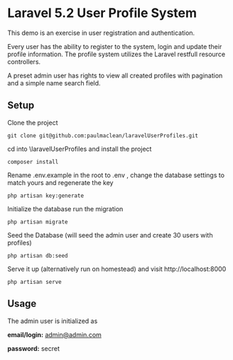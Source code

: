 # Laravel 5.2 User Profile System

This demo is an exercise in user registration and authentication.

Every user has the ability to register to the system, login and update their profile information. The profile system utilizes the Laravel restfull resource controllers.

A preset admin user has rights to view all created profiles with pagination and a simple
name search field.




## Setup

Clone the project
```
git clone git@github.com:paulmaclean/laravelUserProfiles.git
```

cd into \laravelUserProfiles and install the project
```
composer install
```

Rename .env.example in the root to .env , change the database settings to match yours and regenerate the key
```
php artisan key:generate
```

Initialize the database run the migration
```
php artisan migrate
```
Seed the Database (will seed the admin user and create 30 users with profiles)
```
php artisan db:seed
```

Serve it up (alternatively run on homestead) and visit http://localhost:8000
```
php artisan serve
```

## Usage

The admin user is initialized as

**email/login:** admin@admin.com

**password:** secret

